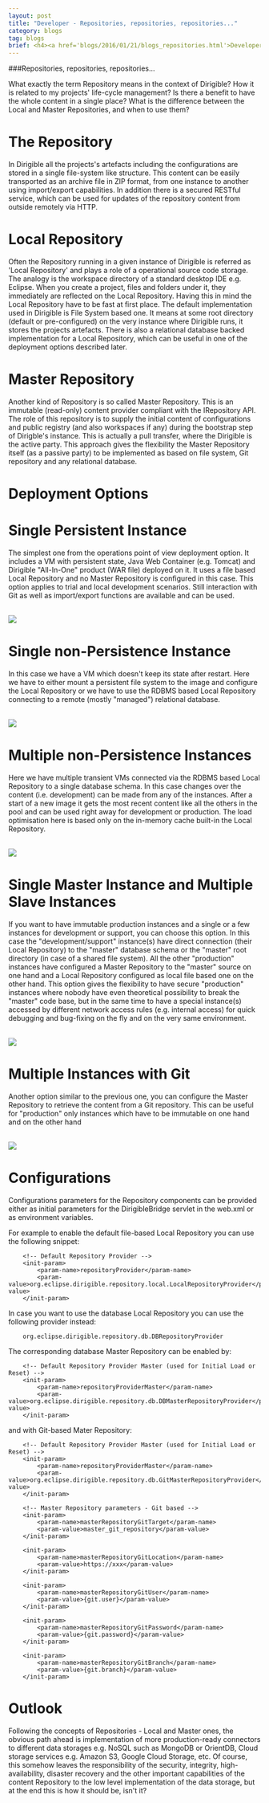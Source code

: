 ```yaml
---
layout: post
title: "Developer - Repositories, repositories, repositories..."
category: blogs
tag: blogs
brief: <h4><a href='blogs/2016/01/21/blogs_repositories.html'>Developer - Repositories, repositories, repositories...</a></h4> <sub class="post-info">January 21, 2016 by Nedelcho Delchev</sub></br>What exactly the term Repository means in the context of Dirigible...<br>
---
```


###Repositories, repositories, repositories...

What exactly the term Repository means in the context of Dirigible?
How it is related to my projects' life-cycle management?
Is there a benefit to have the whole content in a single place?
What is the difference between the Local and Master Repositories, and when to use them?

The Repository
===

In Dirigible all the projects's artefacts including the configurations are stored in a single file-system like structure.
This content can be easily transported as an archive file in ZIP format, from one instance to another using import/export capabilities.
In addition there is a secured RESTful service, which can be used for updates of the repository content from outside remotely via HTTP.

Local Repository
====

Often the Repository running in a given instance of Dirigible is referred as 'Local Repository' and plays a role of a operational source code storage.
The analogy is the workspace directory of a standard desktop IDE e.g. Eclipse.
When you create a project, files and folders under it, they immediately are reflected on the Local Repository.
Having this in mind the Local Repository have to be fast at first place.
The default implementation used in Dirigible is File System based one.
It means at some root directory (default or pre-configured) on the very instance where Dirigible runs, it stores the projects artefacts.
There is also a relational database backed implementation for a Local Repository, which can be useful in one of the deployment options described later.

Master Repository
====

Another kind of Repository is so called Master Repository. This is an immutable (read-only) content provider compliant with the IRepository API.
The role of this repository is to supply the initial content of configurations and public registry (and also workspaces if any) 
during the bootstrap step of Dirigble's instance. This is actually a pull transfer, where the Dirigible is the active party.
This approach gives the flexibility the Master Repository itself (as a passive party) 
to be implemented as based on file system, Git repository and any relational database.

Deployment Options
====

Single Persistent Instance
=====

The simplest one from the operations point of view deployment option. It includes a VM with persistent state, Java Web Container (e.g. Tomcat) and 
Dirigible "All-In-One" product (WAR file) deployed on it. It uses a file based Local Repository and no Master Repository is configured in this case.
This option applies to trial and local development scenarios. Still interaction with Git as well as import/export functions are available and can be used.

<br>
<img src="/img/posts/repositories/single_persistent.png"/>
<br>

Single non-Persistence Instance
=====

In this case we have a VM which doesn't keep its state after restart. Here we have to either mount a persistent file system to the image and 
configure the Local Repository or we have to use the RDBMS based Local Repository connecting to a remote (mostly "managed") relational database.

<br>
<img src="/img/posts/repositories/single_non_persistent.png"/>
<br>


Multiple non-Persistence Instances
=====

Here we have multiple transient VMs connected via the RDBMS based Local Repository to a single database schema. In this case changes over the content
(i.e. development) can be made from any of the instances. After a start of a new image it gets the most recent content like all the others in the pool 
and can be used right away for development or production. The load optimisation here is based only on the in-memory cache built-in the Local Repository.

<br>
<img src="/img/posts/repositories/multiple_non_persistent.png"/>
<br>


Single Master Instance and Multiple Slave Instances
=====

If you want to have immutable production instances and a single or a few instances for development or support, you can choose this option.
In this case the "development/support" instance(s) have direct connection (their Local Repository) to the "master" database schema 
or the "master" root directory (in case of a shared file system).
All the other "production" instances have configured a Master Repository to the "master" source on one hand 
and a Local Repository configured as local file based one on the other hand.
This option gives the flexibility to have secure "production" instances where nobody have even theoretical possibility 
to break the "master" code base, but in the same time to have a special instance(s) accessed by different network access rules 
(e.g. internal access) for quick debugging and bug-fixing on the fly and on the very same environment.

<br>
<img src="/img/posts/repositories/master_slave.png"/>
<br>


Multiple Instances with Git
=====

Another option similar to the previous one, you can configure the Master Repository to retrieve the content from a Git repository.
This can be useful for "production" only instances which have to be immutable on one hand and on the other hand 

<br>
<img src="/img/posts/repositories/multiple_git.png"/>
<br>


Configurations
====

Configurations parameters for the Repository components can be provided either as initial parameters 
for the DirigibleBridge servlet in the web.xml or as environment variables.

For example to enable the default file-based Local Repository you can use the following snippet:

		<!-- Default Repository Provider --> 
		<init-param>
			<param-name>repositoryProvider</param-name>
			<param-value>org.eclipse.dirigible.repository.local.LocalRepositoryProvider</param-value>
		</init-param>
		
In case you want to use the database Local Repository you can use the following provider instead:

		org.eclipse.dirigible.repository.db.DBRepositoryProvider
		
The corresponding database Master Repository can be enabled by:

		<!-- Default Repository Provider Master (used for Initial Load or Reset) -->
		<init-param>
			<param-name>repositoryProviderMaster</param-name>
			<param-value>org.eclipse.dirigible.repository.db.DBMasterRepositoryProvider</param-value>
		</init-param>
		
and with Git-based Mater Repository:

		<!-- Default Repository Provider Master (used for Initial Load or Reset) -->
		<init-param>
			<param-name>repositoryProviderMaster</param-name>
			<param-value>org.eclipse.dirigible.repository.db.GitMasterRepositoryProvider</param-value>
		</init-param>
		
		<!-- Master Repository parameters - Git based -->
		<init-param>
			<param-name>masterRepositoryGitTarget</param-name>
			<param-value>master_git_repository</param-value>
		</init-param>
		
		<init-param>
			<param-name>masterRepositoryGitLocation</param-name>
			<param-value>https://xxx</param-value>
		</init-param>
		
		<init-param>
			<param-name>masterRepositoryGitUser</param-name>
			<param-value>{git.user}</param-value>
		</init-param>
		
		<init-param>
			<param-name>masterRepositoryGitPassword</param-name>
			<param-value>{git.password}</param-value>
		</init-param>
		
		<init-param>
			<param-name>masterRepositoryGitBranch</param-name>
			<param-value>{git.branch}</param-value>
		</init-param>

		
Outlook
===

Following the concepts of Repositories - Local and Master ones, the obvious path ahead is
implementation of more production-ready connectors to different data storages 
e.g. NoSQL such as MongoDB or OrientDB, Cloud storage services e.g. Amazon S3, Google Cloud Storage, etc.
Of course, this somehow leaves the responsibility of the security, integrity, high-availability, disaster recovery 
and the other important capabilities of the content Repository to the low level implementation of the data storage,
but at the end this is how it should be, isn't it?




